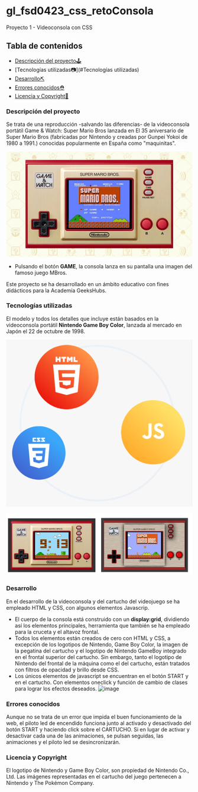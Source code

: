# gl_fsd0423_css_retoConsola
Proyecto 1 - Videoconsola con CSS

## Tabla de contenidos

- [Descripción del proyecto🕹️](#Descripción-del-proyecto)
- [Tecnologías utilizadas📷](#Tecnologías utilizadas)
- [Desarrollo⛏️](#desarrollo)
- [Errores conocidos⛑️](#errores-conocidos)
- [Licencia y Copyright📃](#licencia-y-copyright)

### Descripción del proyecto



<!-- Esta réplica de la videoconsola portátil Nintendo Game Boy Color puede ejecutarse desde el navegador web y es capaz de realizar varias acciones:
- Pulsando el botón **START**, la consola lanza en su pantalla una animación del arranque original de la consola, además de iluminar el piloto **led** que encontramos junto al símbolo **POWER**. -->

Se trata de una reproducción -salvando las diferencias- de la videoconsola portátil Game & Watch: Super Mario Bros lanzada en El 35 aniversario de Super Mario Bros (fabricadas por Nintendo y creadas por Gunpei Yokoi de 1980 a 1991.) conocidas popularmente en España como "maquinitas".

![image](/img/readmeimagen1.webp)

- Pulsando el botón **GAME**, la consola lanza en su pantalla una imagen del famoso juego MBros.

Este proyecto se ha desarrollado en un ámbito educativo con fines didácticos para la Academía GeeksHubs.




<!-- - Situando el cursor sobre el cartucho que encontrarás a la derecha de la consola, este realizará una transición, aumentando de tamaño, si pulsas sobre él, la animación que la consola lanzará esta vez será de una de las escenas más representativas del juego original, Pokémon Amarillo. -->

<!-- ![image](https://user-images.githubusercontent.com/122631261/213938710-b0904325-911b-4f54-a3cd-6fad655169cb.png) -->

<!-- - Todos los botones **cambiarán de aspecto al clicar** sobre ellos, aunque a excepción del botón START, ninguno realizará otra acción. -->

### Tecnologías utilizadas

El modelo y todos los detalles que incluye están basados en la videoconsola portátil **Nintendo Game Boy Color**, lanzada al mercado en Japón el 22 de octubre de 1998.

![image](/img/readmeimagen2.png)

<!-- El cartucho que acompaña a la videoconsola corresponde a **Pokémon Edición Amarilla: Edición Especial Pikachu**, una revisión de los Pokémon Azul y Rojo, siendo uno de los juegos más importantes de lanzamiento de la videoconsola. -->

![image](/img/comparacion.png)

### Desarrollo

En el desarrollo de la videoconsola y del cartucho del videojuego se ha empleado HTML y CSS, con algunos elementos Javascrip.
- El cuerpo de la consola está construido con un **display:grid**, dividiendo así los elementos principales, herramienta que también se ha empleado para la cruceta y el altavoz frontal.
- Todos los elementos están creados de cero con HTML y CSS, a excepción de los logotipos de Nintendo, Game Boy Color, la imagen de la pegatina del cartucho y el logotipo de Nintendo GameBoy integrado en el frontal superior del cartucho. Sin embargo, tanto el logotipo de Nintendo del frontal de la máquina como el del cartucho, están tratados con filtros de opacidad y brillo desde CSS.
- Los únicos elementos de javascript se encuentran en el botón START y en el cartucho. Con elementos oneclick y función de cambio de clases para lograr los efectos deseados.
![image](https://user-images.githubusercontent.com/122631261/213939728-91b64e91-5dc0-4ead-9623-39a0b0a86bc8.png)

### Errores conocidos

Aunque no se trata de un error que impida el buen funcionamiento de la web, el piloto led de encendido funciona junto al activado y desactivado del botón START y haciendo click sobre el CARTUCHO. Si en lugar de activar y desactivar cada una de las animaciones, se pulsan seguidas, las animaciones y el piloto led se desincronizarán.

### Licencia y Copyright

El logotipo de Nintendo y Game Boy Color, son propiedad de Nintendo Co., Ltd. Las imágenes representadas en el cartucho del juego pertenecen a Nintendo y The Pokémon Company.
